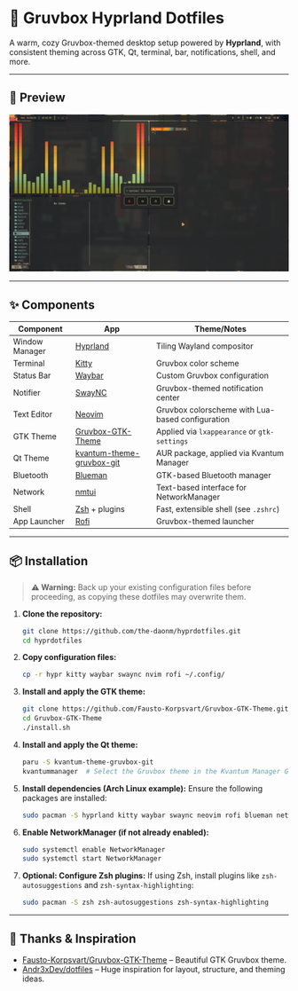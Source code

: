 # 🏡 Gruvbox Hyprland Dotfiles

A warm, cozy Gruvbox-themed desktop setup powered by **Hyprland**, with consistent theming across GTK, Qt, terminal, bar, notifications, shell, and more.

---

## 📸 Preview

![Screenshot](./pic/swappy-20250806-154859.png)

---

## ✨ Components

| Component       | App                        | Theme/Notes                                                                            |
|-----------------|----------------------------|----------------------------------------------------------------------------------------|
| Window Manager | [Hyprland](https://github.com/hyprwm/Hyprland) | Tiling Wayland compositor                                                               |
| Terminal       | [Kitty](https://github.com/kovidgoyal/kitty)   | Gruvbox color scheme                                                                    |
| Status Bar     | [Waybar](https://github.com/Alexays/Waybar)    | Custom Gruvbox configuration                                                            |
| Notifier       | [SwayNC](https://github.com/ErikReider/SwayNotificationCenter) | Gruvbox-themed notification center                                                      |
| Text Editor    | [Neovim](https://github.com/neovim/neovim)     | Gruvbox colorscheme with Lua-based configuration                                        |
| GTK Theme      | [Gruvbox-GTK-Theme](https://github.com/Fausto-Korpsvart/Gruvbox-GTK-Theme) | Applied via `lxappearance` or `gtk-settings`                                           |
| Qt Theme       | [kvantum-theme-gruvbox-git](https://aur.archlinux.org/packages/kvantum-theme-gruvbox-git) | AUR package, applied via Kvantum Manager                                                |
| Bluetooth      | [Blueman](https://github.com/blueman-project/blueman) | GTK-based Bluetooth manager                                                             |
| Network        | [nmtui](https://wiki.archlinux.org/title/NetworkManager#nmtui) | Text-based interface for NetworkManager                                                 |
| Shell          | [Zsh](https://www.zsh.org/) + plugins           | Fast, extensible shell (see `.zshrc`)                                                   |
| App Launcher   | [Rofi](https://github.com/davatorium/rofi)     | Gruvbox-themed launcher                                                                 |

---
## 📦 Installation

> **⚠️ Warning:** Back up your existing configuration files before proceeding, as copying these dotfiles may overwrite them.

1. **Clone the repository:**
   ```bash
   git clone https://github.com/the-daonm/hyprdotfiles.git
   cd hyprdotfiles
   ```

2. **Copy configuration files:**
   ```bash
   cp -r hypr kitty waybar swaync nvim rofi ~/.config/
   ```

3. **Install and apply the GTK theme:**
   ```bash
   git clone https://github.com/Fausto-Korpsvart/Gruvbox-GTK-Theme.git
   cd Gruvbox-GTK-Theme
   ./install.sh
   ```

4. **Install and apply the Qt theme:**
   ```bash
   paru -S kvantum-theme-gruvbox-git
   kvantummanager  # Select the Gruvbox theme in the Kvantum Manager GUI
   ```

5. **Install dependencies (Arch Linux example):**
   Ensure the following packages are installed:
   ```bash
   sudo pacman -S hyprland kitty waybar swaync neovim rofi blueman networkmanager
   ```

6. **Enable NetworkManager (if not already enabled):**
   ```bash
   sudo systemctl enable NetworkManager
   sudo systemctl start NetworkManager
   ```

7. **Optional: Configure Zsh plugins:**
   If using Zsh, install plugins like `zsh-autosuggestions` and `zsh-syntax-highlighting`:
   ```bash
   sudo pacman -S zsh zsh-autosuggestions zsh-syntax-highlighting
   ```

---

## 🙏 Thanks & Inspiration

- [Fausto-Korpsvart/Gruvbox-GTK-Theme](https://github.com/Fausto-Korpsvart/Gruvbox-GTK-Theme) – Beautiful GTK Gruvbox theme.
- [Andr3xDev/dotfiles](https://github.com/Andr3xDev/dotfiles/tree/trunk) – Huge inspiration for layout, structure, and theming ideas.
